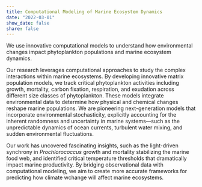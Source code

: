```yaml
---
title: Computational Modeling of Marine Ecosystem Dynamics
date: "2022-03-01"
show_date: false
share: false
---
```


We use innovative computational models to understand how environmental changes impact phytoplankton populations and marine ecosystem dynamics.

<!--more-->

Our research leverages computational approaches to study the complex interactions within marine ecosystems. By developing innovative matrix population models, we track critical phytoplankton activities including growth, mortality, carbon fixation, respiration, and exudation across different size classes of phytoplankton. These models integrate environmental data to determine how physical and chemical changes reshape marine populations. We are pioneering next-generation models that incorporate environmental stochasticity, explicitly accounting for the inherent randomness and uncertainty in marine systems—such as the unpredictable dynamics of ocean currents, turbulent water mixing, and sudden environmental fluctuations. 

Our work has uncovered fascinating insights, such as the light-driven synchrony in *Prochlorococcus* growth and mortality stabilizing the marine food web, and identified critical temperature thresholds that dramatically impact marine productivity. By bridging observational data with computational modeling, we aim to create more accurate frameworks for predicting how climate wchange will affect marine ecosystems.
